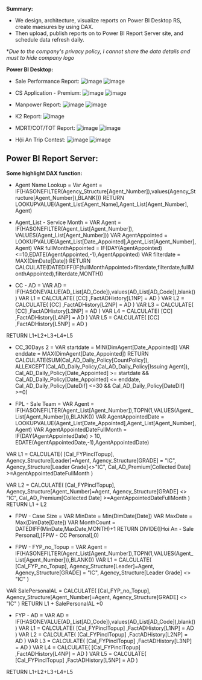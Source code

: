 <b>Summary:</b>
- We design, architecture, visualize reports on Power BI Desktop RS, create maesures by using DAX.
- Then upload, publish reports on to Power BI Report Server site, and schedule data refresh daily.

**Due to the company's privacy policy, I cannot share the data details and must to hide company logo*<p>
<b>Power BI Desktop:</b>
- Sale Performance Report:
![image](https://user-images.githubusercontent.com/59658937/220507247-53138d49-d262-4a11-921f-b3b7a17bd5ec.png)
![image](https://user-images.githubusercontent.com/59658937/220507328-3e3af334-7560-42ff-9c98-6618f322e0f8.png)

- CS Application - Premium:
![image](https://user-images.githubusercontent.com/59658937/220508113-2e1ad753-26d8-47c6-89ac-3117f1c83c92.png)
![image](https://user-images.githubusercontent.com/59658937/220508183-1e378a0d-fcf4-441b-a504-a028c93f7a55.png)

- Manpower Report:
![image](https://user-images.githubusercontent.com/59658937/220508740-1ce53512-fa4f-49c3-9b46-1b3015653d7b.png)
![image](https://user-images.githubusercontent.com/59658937/220508824-129e3795-98da-4ef1-9280-13a4f01939ae.png)

- K2 Report:
![image](https://user-images.githubusercontent.com/59658937/220512755-5e7911b9-c1f1-431d-8625-065f62ddab9c.png)

- MDRT/COT/TOT Report:
![image](https://user-images.githubusercontent.com/59658937/220513145-ec7bb708-bbbf-4844-8253-00fa5f2830fe.png)
![image](https://user-images.githubusercontent.com/59658937/220513187-bb1639f6-b164-444b-a089-bea0a32056c7.png)

- Hội An Trip Contest:
![image](https://user-images.githubusercontent.com/59658937/220505990-80fc08e5-0d2c-4d85-8fa4-a70c38fd0b75.png)
![image](https://user-images.githubusercontent.com/59658937/220506120-482872af-def5-41f8-8faa-8b6e2b2a3788.png)

<b>Power BI Report Server:</b>
-
<b>Some highlight DAX function:</b>
- Agent Name Lookup = 
Var Agent = IF(HASONEFILTER(Agency_Structure[Agent_Number]),values(Agency_Structure[Agent_Number]),BLANK())
RETURN LOOKUPVALUE(Agent_List[Agent_Name],Agent_List[Agent_Number], Agent)
  
- Agent_List - Service Month = 
VAR Agent = IF(HASONEFILTER(Agent_List[Agent_Number]), VALUES(Agent_List[Agent_Number]))
VAR AgentAppointed = LOOKUPVALUE(Agent_List[Date_Appointed],Agent_List[Agent_Number],Agent)
VAR fullMonthAppointed = IF(DAY(AgentAppointed)<=10,EDATE(AgentAppointed,-1),AgentAppointed)
VAR filterdate = MAX(DimDate[Date])
RETURN CALCULATE(DATEDIFF(IF(fullMonthAppointed>filterdate,filterdate,fullMonthAppointed),filterdate,MONTH))
  
- CC - AD = 
VAR AD = IF(HASONEVALUE(AD_List[AD_Code]),values(AD_List[AD_Code]),blank())
VAR L1 =
CALCULATE(
    [CC]
    ,FactADHistory[L1NP] = AD
)
VAR L2 =
CALCULATE(
    [CC]
    ,FactADHistory[L2NP] = AD
)
VAR L3 =
CALCULATE(
    [CC]
    ,FactADHistory[L3NP] = AD
)
VAR L4 =
CALCULATE(
    [CC]
    ,FactADHistory[L4NP] = AD
)
VAR L5 =
CALCULATE(
    [CC]
    ,FactADHistory[L5NP] = AD
)

RETURN L1+L2+L3+L4+L5
 
- CC_30Days 2 = 
VAR startdate = MIN(DimAgent[Date_Appointed])
VAR enddate = MAX(DimAgent[Date_Appointed])
RETURN
CALCULATE(SUM(Cal_AD_Daily_Policy[CountPolicy]),
ALLEXCEPT(Cal_AD_Daily_Policy,Cal_AD_Daily_Policy[Issuing Agent]),
Cal_AD_Daily_Policy[Date_Appointed] >= startdate && Cal_AD_Daily_Policy[Date_Appointed] <= enddate,
Cal_AD_Daily_Policy[DateDif] <=30 && Cal_AD_Daily_Policy[DateDif] >=0)
  
- FPL - Sale Team = 
VAR Agent = IF(HASONEFILTER(Agent_List[Agent_Number]),TOPN(1,VALUES(Agent_List[Agent_Number])),BLANK())
VAR AgentAppointedDate = LOOKUPVALUE(Agent_List[Date_Appointed],Agent_List[Agent_Number],Agent)
VAR AgentAppointedDateFullMonth =  IF(DAY(AgentAppointedDate) > 10, EDATE(AgentAppointedDate,-1),AgentAppointedDate)

VAR L1 =  CALCULATE(
    [Cal_FYPinclTopup],
    Agency_Structure[Leader]=Agent,
    Agency_Structure[GRADE] = "IC",
    Agency_Structure[Leader Grade]<>"IC",
    Cal_AD_Premium[Collected Date] >=AgentAppointedDateFullMonth
    )

VAR L2 =  CALCULATE(
    [Cal_FYPinclTopup],
    Agency_Structure[Agent_Number]=Agent,
    Agency_Structure[GRADE] <> "IC",
    Cal_AD_Premium[Collected Date] >=AgentAppointedDateFullMonth
    )
RETURN L1 + L2

- FPW - Case Size = 
VAR MinDate = Min(DimDate[Date])
VAR MaxDate = Max(DimDate[Date])
VAR MonthCount = DATEDIFF(MinDate,MaxDate,MONTH)+1
RETURN DIVIDE([Hoi An - Sale Personal],[FPW - CC Personal],0)

- FPW - FYP_no_Topup = 
VAR Agent = IF(HASONEFILTER(Agent_List[Agent_Number]),TOPN(1,VALUES(Agent_List[Agent_Number])),BLANK())
VAR L1 =  CALCULATE(
    [Cal_FYP_no_Topup],
    Agency_Structure[Leader]=Agent,
    Agency_Structure[GRADE] = "IC",
    Agency_Structure[Leader Grade] <> "IC"
    )

VAR SalePersonalAL =  CALCULATE(
    [Cal_FYP_no_Topup],
    Agency_Structure[Agent_Number]=Agent,
    Agency_Structure[GRADE] <> "IC"
    )
RETURN L1 + SalePersonalAL +0
  
- FYP - AD = 
VAR AD = IF(HASONEVALUE(AD_List[AD_Code]),values(AD_List[AD_Code]),blank())
VAR L1 =
CALCULATE(
    [Cal_FYPinclTopup]
    ,FactADHistory[L1NP] = AD
)
VAR L2 =
CALCULATE(
    [Cal_FYPinclTopup]
    ,FactADHistory[L2NP] = AD
)
VAR L3 =
CALCULATE(
    [Cal_FYPinclTopup]
    ,FactADHistory[L3NP] = AD
)
VAR L4 =
CALCULATE(
    [Cal_FYPinclTopup]
    ,FactADHistory[L4NP] = AD
)
VAR L5 =
CALCULATE(
    [Cal_FYPinclTopup]
    ,FactADHistory[L5NP] = AD
)

RETURN L1+L2+L3+L4+L5
  
